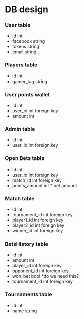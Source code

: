 # DB design

### User table
* id                int
* facebook          string
* tokens            string
* email             string

### Players table
* id                int
* gamer_tag         string

### User points wallet
* id                int
* user_id           int  foreign key
* amount            int

### Admin table
* id                int
* user_id           int  foreign key

### Open Bets table
* id                int
* user_id           int  foreign key
* match_id          int  foreign key
* points_amount     int  \* bet amount

### Match table
* id                int
* tournament_id     int  foreign key
* player1_id        int  foreign key
* player2_id        int  foreign key
* winner_id         int  foreign key

### BetsHistory table
* id                int
* amount            int
* player_id         int  foreign key
* opponent_id       int  foreign key
* won_bet           bool \*do we need this?
* tournament_id     int  foreign key

### Tournaments table
* id               int 
* name             string
